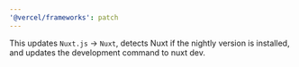 ```yaml
---
'@vercel/frameworks': patch
---
```


This updates `Nuxt.js` -> `Nuxt`, detects Nuxt if the nightly version is installed, and updates the development command to nuxt dev.
